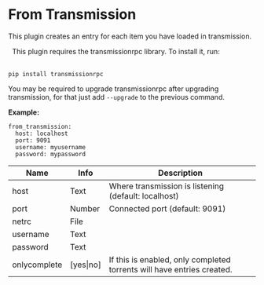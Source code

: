 # From Transmission
This plugin creates an entry for each item you have loaded in transmission.
<div class="alert alert-info" role="alert">
  <span class="glyphicon glyphicon glyphicon-download-alt"></span>
  &nbsp;
This plugin requires the transmissionrpc library. To install it, run:
<br/><br/>

```
pip install transmissionrpc
```

You may be required to upgrade transmissionrpc after upgrading transmission, for that just add `--upgrade` to the previous command.
</div>

**Example:**

```
from_transmission:
  host: localhost
  port: 9091
  username: myusername
  password: mypassword
```


| **Name** | **Info** | **Description** |
| --- | --- | --- |
| host | Text | Where transmission is listening (default: localhost) |
| port | Number | Connected port (default: 9091) |
| netrc | File |  |
| username | Text |  |
| password | Text |  |
| onlycomplete | [yes\|no] | If this is enabled, only completed torrents will have entries created. |
